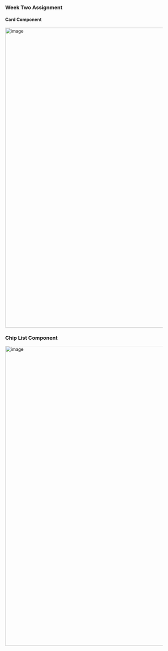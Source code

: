 ### Week Two Assignment 

#### Card Component

<img width="960" alt="image" src="https://user-images.githubusercontent.com/59335572/150758407-838938f9-c4e9-475c-af2c-d3a255b4a55f.png">

### Chip List Component

<img width="960" alt="image" src="https://user-images.githubusercontent.com/59335572/150773539-bee79f57-ef1e-48cd-8c28-e3d90bc055ea.png">

